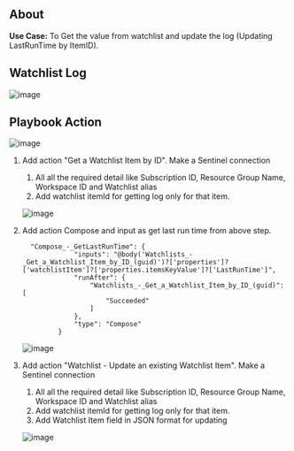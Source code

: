 ## About
**Use Case:** To Get the value from watchlist and update the log (Updating LastRunTime by ItemID).

## Watchlist Log
![image](https://github.com/user-attachments/assets/2a201eb4-0181-4d64-b70e-afe063e48e6b)

## Playbook Action
![image](https://github.com/user-attachments/assets/c6e9c774-a9e5-4300-b189-568d81758851)

1. Add action "Get a Watchlist Item by ID". Make a Sentinel connection
   1. All all the required detail like Subscription ID, Resource Group Name, Workspace ID and Watchlist alias
   2. Add watchlist itemId for getting log only for that item.
   
   ![image](https://github.com/user-attachments/assets/6453b638-d3b8-4269-afb3-1f5b8162344c)

3. Add action Compose and input as get last run time from above step.
   ```
     "Compose_-_GetLastRunTime": {
                "inputs": "@body('Watchlists_-_Get_a_Watchlist_Item_by_ID_(guid)')?['properties']?['watchlistItem']?['properties.itemsKeyValue']?['LastRunTime']",
                "runAfter": {
                    "Watchlists_-_Get_a_Watchlist_Item_by_ID_(guid)": [
                        "Succeeded"
                    ]
                },
                "type": "Compose"
            }
   ```

   ![image](https://github.com/user-attachments/assets/96700ad1-813e-4a83-a8e8-c3a183c514f0)

4. Add action "Watchlist - Update an existing Watchlist Item". Make a Sentinel connection
   1. All all the required detail like Subscription ID, Resource Group Name, Workspace ID and Watchlist alias
   2. Add watchlist itemId for getting log only for that item.
   3. Add Watchlist Item field in JSON format for updating

   ![image](https://github.com/user-attachments/assets/a01c189b-3e9a-4c58-9da3-db236a58b2fe)

